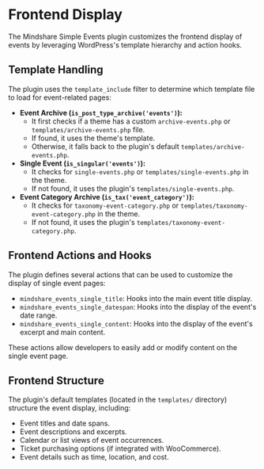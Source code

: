 # Frontend Display

The Mindshare Simple Events plugin customizes the frontend display of events by leveraging WordPress's template hierarchy and action hooks.

## Template Handling

The plugin uses the `template_include` filter to determine which template file to load for event-related pages:

- **Event Archive (`is_post_type_archive('events')`):**
  - It first checks if a theme has a custom `archive-events.php` or `templates/archive-events.php` file.
  - If found, it uses the theme's template.
  - Otherwise, it falls back to the plugin's default `templates/archive-events.php`.
- **Single Event (`is_singular('events')`):**
  - It checks for `single-events.php` or `templates/single-events.php` in the theme.
  - If not found, it uses the plugin's `templates/single-events.php`.
- **Event Category Archive (`is_tax('event_category')`):**
  - It checks for `taxonomy-event-category.php` or `templates/taxonomy-event-category.php` in the theme.
  - If not found, it uses the plugin's `templates/taxonomy-event-category.php`.

## Frontend Actions and Hooks

The plugin defines several actions that can be used to customize the display of single event pages:

- `mindshare_events_single_title`: Hooks into the main event title display.
- `mindshare_events_single_datespan`: Hooks into the display of the event's date range.
- `mindshare_events_single_content`: Hooks into the display of the event's excerpt and main content.

These actions allow developers to easily add or modify content on the single event page.

## Frontend Structure

The plugin's default templates (located in the `templates/` directory) structure the event display, including:

- Event titles and date spans.
- Event descriptions and excerpts.
- Calendar or list views of event occurrences.
- Ticket purchasing options (if integrated with WooCommerce).
- Event details such as time, location, and cost.
